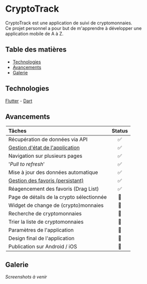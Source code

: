# CryptoTrack

<!-- Lien vers une version readme anglaise ? -->

CryptoTrack est une application de suivi de cryptomonnaies. <br>
Ce projet personnel a pour but de m'apprendre à développer une application mobile de A à Z.

## Table des matières

 * [Technologies](#technologies)
 * [Avancements](#avancements)
 * [Galerie](#galerie)
 <!--* [Licence](#licence)-->

## Technologies

[Flutter](https://flutter.dev/) - [Dart](https://dart.dev/)

## Avancements 

<div style="margin-left: auto;
    margin-right: auto;
    width: 500px">

| <div style="width: 250px"> Tâches </div>                                                                      | Status                    |
| :---                                                                                                          |           :---:           |
| Récupération de données via API                                                                               |     :white_check_mark:    |
| [Gestion d'état de l'application](https://flutter.dev/docs/development/data-and-backend/state-mgmt/simple)    |     :white_check_mark:    |
| Navigation sur plusieurs pages                                                                                |     :white_check_mark:    |
| '_Pull to refresh_'                                                                                           |     :white_check_mark:    |
| Mise à jour des données automatique                                                                           |     :white_check_mark:    |
| [Gestion des favoris (persistant)](http://flutterdevs.com/blog/using-sharedpreferences-in-flutter/)           |     :white_check_mark:    |
| Réagencement des favoris (Drag List)                                                                          |     :white_check_mark:    |
| Page de détails de la crypto sélectionnée                                                                     |       :construction:      |
| Widget de change de (crypto)monnaies                                                                          |       :construction:      |
| Recherche de cryptomonnaies                                                                                   |   :black_square_button:   |
| Trier la liste de cryptomonnaies                                                                              |   :black_square_button:   |
| Paramètres de l'application                                                                                   |   :black_square_button:   |
| Design final de l'application                                                                                 |   :black_square_button:   |
| Publication sur Android / iOS                                                                                 |   :black_square_button:   |

</div>

## Galerie

_Screenshots à venir_

<!--## Licence

License ? :copyright:-->
